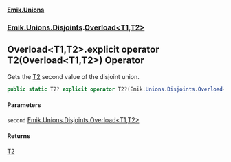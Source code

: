 #### [Emik.Unions](index.md 'index')
### [Emik.Unions.Disjoints](Emik.Unions.Disjoints.md 'Emik.Unions.Disjoints').[Overload&lt;T1,T2&gt;](Overload{T1,T2}.md 'Emik.Unions.Disjoints.Overload<T1,T2>')

## Overload<T1,T2>.explicit operator T2(Overload<T1,T2>) Operator

Gets the [T2](Overload{T1,T2}.md#Emik.Unions.Disjoints.Overload_T1,T2_.T2 'Emik.Unions.Disjoints.Overload<T1,T2>.T2') second value of the disjoint union.

```csharp
public static T2? explicit operator T2?(Emik.Unions.Disjoints.Overload<T1,T2> second);
```
#### Parameters

<a name='Emik.Unions.Disjoints.Overload_T1,T2_.op_ExplicitT2(Emik.Unions.Disjoints.Overload_T1,T2_).second'></a>

`second` [Emik.Unions.Disjoints.Overload&lt;](Overload{T1,T2}.md 'Emik.Unions.Disjoints.Overload<T1,T2>')[T1](Overload{T1,T2}.md#Emik.Unions.Disjoints.Overload_T1,T2_.T1 'Emik.Unions.Disjoints.Overload<T1,T2>.T1')[,](Overload{T1,T2}.md 'Emik.Unions.Disjoints.Overload<T1,T2>')[T2](Overload{T1,T2}.md#Emik.Unions.Disjoints.Overload_T1,T2_.T2 'Emik.Unions.Disjoints.Overload<T1,T2>.T2')[&gt;](Overload{T1,T2}.md 'Emik.Unions.Disjoints.Overload<T1,T2>')

#### Returns
[T2](Overload{T1,T2}.md#Emik.Unions.Disjoints.Overload_T1,T2_.T2 'Emik.Unions.Disjoints.Overload<T1,T2>.T2')